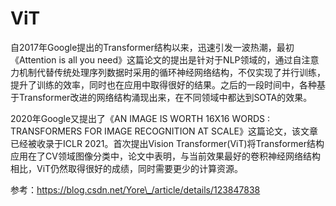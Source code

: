 # ViT

自2017年Google提出的Transformer结构以来，迅速引发一波热潮，最初《Attention is all you need》这篇论文的提出是针对于NLP领域的，通过自注意力机制代替传统处理序列数据时采用的循环神经网络结构，不仅实现了并行训练，提升了训练的效率，同时也在应用中取得很好的结果。之后的一段时间中，各种基于Transformer改进的网络结构涌现出来，在不同领域中都达到SOTA的效果。

2020年Google又提出了《AN IMAGE IS WORTH 16X16 WORDS : TRANSFORMERS FOR IMAGE RECOGNITION AT SCALE》这篇论文，该文章已经被收录于ICLR 2021。首次提出Vision Transformer(ViT)将Transformer结构应用在了CV领域图像分类中，论文中表明，与当前效果最好的卷积神经网络结构相比，ViT仍然取得很好的成绩，同时需要更少的计算资源。&#x20;

参考：https://blog.csdn.net/Yore\_/article/details/123847838

